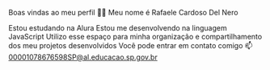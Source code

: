 Boas vindas ao meu perfil 💙💙
Meu nome é Rafaele Cardoso Del Nero

Estou estudando na Alura
Estou me desenvolvendo na linguagem JavaScript
Utilizo esse espaço para minha organização e compartilhamento dos meu projetos desenvolvidos
Você pode entrar em contato comigo 📫        
00001078676598SP@al.educacao.sp.gov.br
